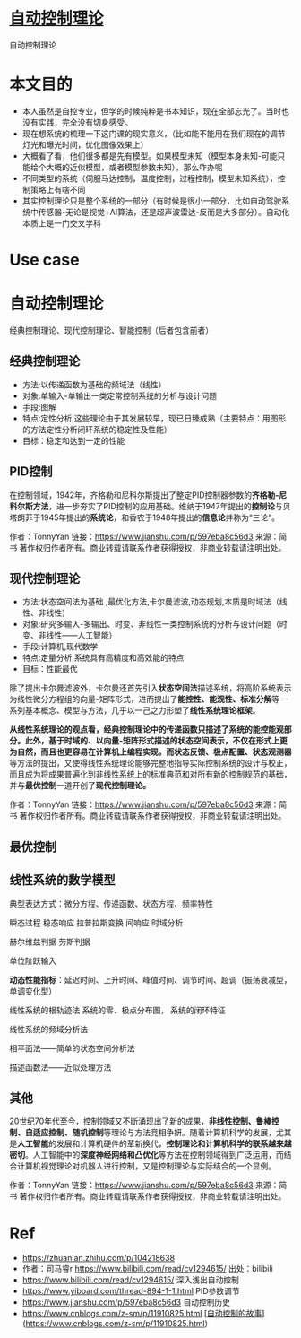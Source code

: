 # [自动控制理论](https://github.com/cutepig123/gitblog/issues/32)

自动控制理论

# 本文目的

- 本人虽然是自控专业，但学的时候纯粹是书本知识，现在全部忘光了。当时也没有实践，完全没有切身感受。
- 现在想系统的梳理一下这门课的现实意义，（比如能不能用在我们现在的调节灯光和曝光时间，优化图像效果上）
- 大概看了看，他们很多都是先有模型。如果模型未知（模型本身未知-可能只能给个大概的近似模型，或者模型参数未知），那么咋办呢
- 不同类型的系统（伺服马达控制，温度控制，过程控制，模型未知系统），控制策略上有啥不同
- 其实控制理论只是整个系统的一部分（有时候是很小一部分，比如自动驾驶系统中传感器-无论是视觉+AI算法，还是超声波雷达-反而是大多部分）。自动化本质上是一门交叉学科

# Use case



# 自动控制理论

经典控制理论、现代控制理论、智能控制（后者包含前者）

## 经典控制理论

- 方法:以传递函数为基础的频域法（线性）
- 对象:单输入-单输出一类定常控制系统的分析与设计问题
- 手段:图解
- 特点:定性分析,这些理论由于其发展较早，现已日臻成熟（主要特点：用图形的方法定性分析闭环系统的稳定性及性能）
- 目标：稳定和达到一定的性能



## PID控制

在控制领域，1942年，齐格勒和尼科尔斯提出了整定PID控制器参数的**齐格勒-尼科尔斯方法**，进一步夯实了PID控制的应用基础。维纳于1947年提出的**控制论**与贝塔朗菲于1945年提出的**系统论**，和香农于1948年提出的**信息论**并称为“三论”。



作者：TonnyYan
链接：https://www.jianshu.com/p/597eba8c56d3
来源：简书
著作权归作者所有。商业转载请联系作者获得授权，非商业转载请注明出处。

## 现代控制理论

- 方法:状态空间法为基础 ,最优化方法,卡尔曼滤波,动态规划,本质是时域法（线性、非线性）
- 对象:研究多输入-多输出、时变、非线性一类控制系统的分析与设计问题（时变、非线性——人工智能）
- 手段:计算机,现代数学
- 特点:定量分析,系统具有高精度和高效能的特点
- 目标：性能最优



除了提出卡尔曼滤波外，卡尔曼还首先引入**状态空间法**描述系统，将高阶系统表示为线性微分方程组的向量-矩阵形式，进而提出了**能控性、能观性、标准分解**等一系列基本概念、模型与方法，几乎以一己之力形塑了**线性系统理论框架**。

**从线性系统理论的观点看，经典控制理论中的传递函数只描述了系统的能控能观部分。**此外，基于时域的、以向量-矩阵形式描述的状态空间表示，不仅在形式上更为自然，而且也更容易在计算机上编程实现。而**状态反馈、极点配置、状态观测器**等方法的提出，又使得线性系统理论能够完整地指导实际控制系统的设计与校正，而且成为将成果普遍化到非线性系统上的标准典范和对所有新的控制规范的基础，并与**最优控制**一道开创了**现代控制理论。**



作者：TonnyYan
链接：https://www.jianshu.com/p/597eba8c56d3
来源：简书
著作权归作者所有。商业转载请联系作者获得授权，非商业转载请注明出处。



## 最优控制 

## 线性系统的数学模型

典型表达方式：微分方程、传递函数、状态方程、频率特性

瞬态过程 稳态响应 拉普拉斯变换 间响应 时域分析

赫尔维兹判据  劳斯判据

单位阶跃输入

**动态性能指标**：延迟时间、上升时间、峰值时间、调节时间、超调（振荡衰减型，单调变化型）

线性系统的根轨迹法 系统的零、极点分布图， 系统的闭环特征 

线性系统的频域分析法 

相平面法——简单的状态空间分析法

描述函数法——近似处理方法

## 其他

20世纪70年代至今，控制领域又不断涌现出了新的成果，**非线性控制、鲁棒控制、自适应控制、随机控制**等理论与方法竞相争妍。随着计算机科学的发展，尤其是**人工智能**的发展和计算机硬件的革新换代，**控制理论和计算机科学的联系越来越密切**。人工智能中的**深度神经网络和凸优化**等方法在控制领域得到广泛运用，而结合计算机视觉理论对机器人进行控制，又是控制理论与实际结合的一个显例。



作者：TonnyYan
链接：https://www.jianshu.com/p/597eba8c56d3
来源：简书
著作权归作者所有。商业转载请联系作者获得授权，非商业转载请注明出处。

# Ref

- https://zhuanlan.zhihu.com/p/104218638
- 作者：司马睿r https://www.bilibili.com/read/cv1294615/ 出处：bilibili
- https://www.bilibili.com/read/cv1294615/ 深入浅出自动控制
- https://www.yiboard.com/thread-894-1-1.html PID参数调节
- https://www.jianshu.com/p/597eba8c56d3 自动控制历史
- https://www.cnblogs.com/z-sm/p/11910825.html [[自动控制的故事](https://www.cnblogs.com/z-sm/p/11910825.html)](https://www.cnblogs.com/z-sm/p/11910825.html)